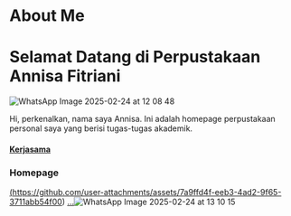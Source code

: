 # About Me
# Selamat Datang di Perpustakaan Annisa Fitriani
![WhatsApp Image 2025-02-24 at 12 08 48](https://github.com/user-attachments/assets/0b384921-3216-40c7-8c89-fefb10ebaf38)

<body>
Hi, perkenalkan, nama saya Annisa. Ini adalah homepage perpustakaan personal saya yang berisi tugas-tugas akademik.
<h4><a href="http://pustaka.unp.ac.id/">Kerjasama</a>
<h3>Homepage</h3>

  <a href="#![WhatsApp Image 2025-02-24 at 13 10 15](https://github.com/user-attachments/assets/7a9ffd4f-eeb3-4ad2-9f65-3711abb54f00)">(https://github.com/user-attachments/assets/7a9ffd4f-eeb3-4ad2-9f65-3711abb54f00)
</a> <a href="(https://github.com/user-attachments/assets/7a9ffd4f-eeb3-4ad2-9f65-3711abb54f00)" >...</a>![WhatsApp Image 2025-02-24 at 13 10 15](https://github.com/user-attachments/assets/7a9ffd4f-eeb3-4ad2-9f65-3711abb54f00)
